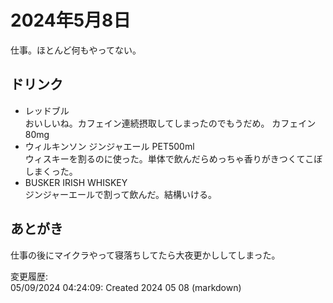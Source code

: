 # 2024年5月8日

仕事。ほとんど何もやってない。

## ドリンク

- レッドブル  
おいしいね。カフェイン連続摂取してしまったのでもうだめ。
カフェイン80mg
- ウィルキンソン ジンジャエール PET500ml  
ウィスキーを割るのに使った。単体で飲んだらめっちゃ香りがきつくてこぼしまくった。
- BUSKER IRISH WHISKEY  
ジンジャーエールで割って飲んだ。結構いける。

## あとがき

仕事の後にマイクラやって寝落ちしてたら大夜更かししてしまった。

変更履歴:  
05/09/2024 04:24:09: Created 2024 05 08 (markdown)  
